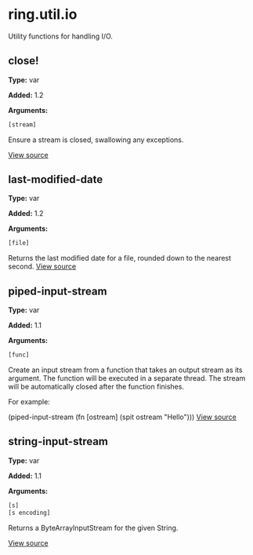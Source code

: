 # ring.util.io

Utility functions for handling I/O.


## close!
**Type:** var

**Added:** 1.2


**Arguments:**
```clojure
[stream]
```
Ensure a stream is closed, swallowing any exceptions.

[View source](http://github.com/ring-clojure/ring/blob/1.8.1/ring-core/src/ring/util/io.clj#L40)
## last-modified-date
**Type:** var

**Added:** 1.2


**Arguments:**
```clojure
[file]
```
Returns the last modified date for a file, rounded down to the nearest
second.
[View source](http://github.com/ring-clojure/ring/blob/1.8.1/ring-core/src/ring/util/io.clj#L49)
## piped-input-stream
**Type:** var

**Added:** 1.1


**Arguments:**
```clojure
[func]
```
Create an input stream from a function that takes an output stream as its
argument. The function will be executed in a separate thread. The stream
will be automatically closed after the function finishes.

For example:

  (piped-input-stream
    (fn [ostream]
      (spit ostream "Hello")))
[View source](http://github.com/ring-clojure/ring/blob/1.8.1/ring-core/src/ring/util/io.clj#L11)
## string-input-stream
**Type:** var

**Added:** 1.1


**Arguments:**
```clojure
[s]
[s encoding]
```
Returns a ByteArrayInputStream for the given String.

[View source](http://github.com/ring-clojure/ring/blob/1.8.1/ring-core/src/ring/util/io.clj#L32)